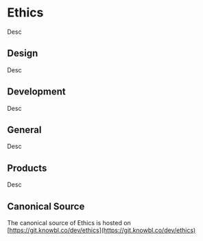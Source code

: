 # Ethics

Desc

## Design

Desc

## Development

Desc

## General

Desc

## Products

Desc

## Canonical Source

The canonical source of Ethics is hosted on [https://git.knowbl.co/dev/ethics](https://git.knowbl.co/dev/ethics)